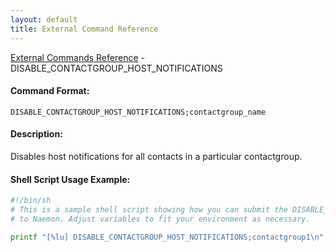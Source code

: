 ```yaml
---
layout: default
title: External Command Reference
---
```


<!--
************************************************
* AUTO GENERATED PAGE - USE ./update SCRIPT
************************************************
-->

<span class="glyphicon glyphicon-arrow-up"></span><a href="index.html"> External Commands Reference</a> - DISABLE_CONTACTGROUP_HOST_NOTIFICATIONS<br>

#### Command Format:

`DISABLE_CONTACTGROUP_HOST_NOTIFICATIONS;contactgroup_name`

#### Description:

Disables host notifications for all contacts in a particular contactgroup.

#### Shell Script Usage Example:

```sh
#!/bin/sh
# This is a sample shell script showing how you can submit the DISABLE_CONTACTGROUP_HOST_NOTIFICATIONS command
# to Naemon. Adjust variables to fit your environment as necessary.

printf "[%lu] DISABLE_CONTACTGROUP_HOST_NOTIFICATIONS;contactgroup1\n" `date +%s` > /var/lib/naemon/naemon.cmd
```

